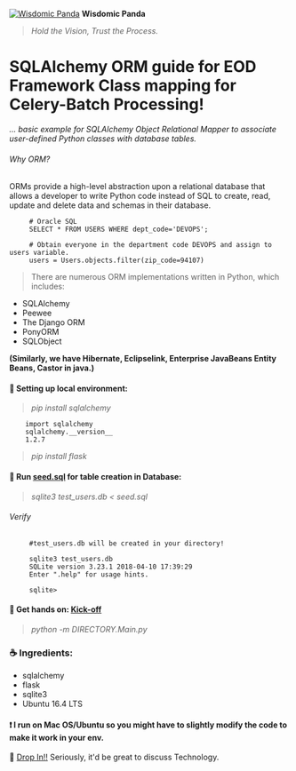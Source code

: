 [![Wisdomic Panda](https://github.com/robagwe/wisdomic-panda/blob/master/imgs/panda.png)](http://www.rohanbagwe.com/)  **Wisdomic Panda**
> *Hold the Vision, Trust the Process.*

# SQLAlchemy ORM guide for EOD Framework Class mapping for Celery-Batch Processing! 
*... basic example for SQLAlchemy Object Relational Mapper to associate user-defined Python classes with database tables.*

###### Why ORM?

ORMs provide a high-level abstraction upon a relational database that allows a developer to write Python code instead of SQL to create, read, update and delete data and schemas in their database.

         # Oracle SQL
         SELECT * FROM USERS WHERE dept_code='DEVOPS';
         
         # Obtain everyone in the department code DEVOPS and assign to users variable.
         users = Users.objects.filter(zip_code=94107)


> There are numerous ORM implementations written in Python, which includes:
    
 -  SQLAlchemy
 -  Peewee
 -  The Django ORM
 -  PonyORM
 -  SQLObject

**(Similarly, we have Hibernate, Eclipselink, Enterprise JavaBeans Entity Beans, Castor in java.)**

#### :construction: Setting up local environment:

> *pip install sqlalchemy*

        import sqlalchemy
        sqlalchemy.__version__
        1.2.7 

> *pip install flask*

#### :construction: Run [seed.sql](https://github.com/robagwe/rough-book-flask-sqlalchemy-sqlite3/blob/master/seed.sql) for table creation in Database:

> *sqlite3 test_users.db < seed.sql*

###### Verify
         
         #test_users.db will be created in your directory!
         
         sqlite3 test_users.db
         SQLite version 3.23.1 2018-04-10 17:39:29
         Enter ".help" for usage hints.
         
         sqlite> 

#### :construction: Get hands on: [Kick-off](https://github.com/robagwe/rough-book-flask-sqlalchemy-sqlite3/blob/master/user_model.py)

> *python -m DIRECTORY.Main.py*

### :coffee: Ingredients:

- sqlalchemy
- flask
- sqlite3
- Ubuntu 16.4 LTS

#### :heavy_exclamation_mark: I run on Mac OS/Ubuntu so you might have to slightly modify the code to make it work in your env.

:email: [Drop In!!](https://www.rohanbagwe.com) Seriously, it'd be great to discuss Technology.
